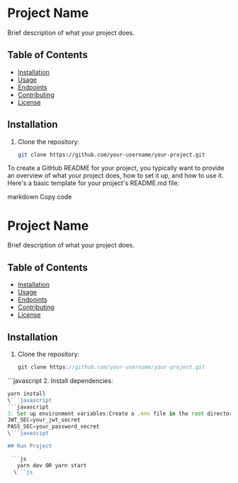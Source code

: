 # Project Name

Brief description of what your project does.

## Table of Contents

- [Installation](#installation)
- [Usage](#usage)
- [Endpoints](#endpoints)
- [Contributing](#contributing)
- [License](#license)

## Installation

1. Clone the repository:

   ```bash
   git clone https://github.com/your-username/your-project.git

To create a GitHub README for your project, you typically want to provide an overview of what your project does, how to set it up, and how to use it. Here's a basic template for your project's README.md file:

markdown
Copy code
# Project Name

Brief description of what your project does.

## Table of Contents

- [Installation](#installation)
- [Usage](#usage)
- [Endpoints](#endpoints)
- [Contributing](#contributing)
- [License](#license)

## Installation

1. Clone the repository:

   ```javascript
   git clone https://github.com/your-username/your-project.git
 \```javascript
2. Install dependencies:
```javascript
yarn install
\```javascript
```javascript
3. Set up environment variables:Create a .env file in the root directory and add the following variables:
JWT_SEC=your_jwt_secret
PASS_SEC=your_password_secret
\```javascipt

## Run Project 

 ```js 
   yarn dev OR yarn start  
  \```js